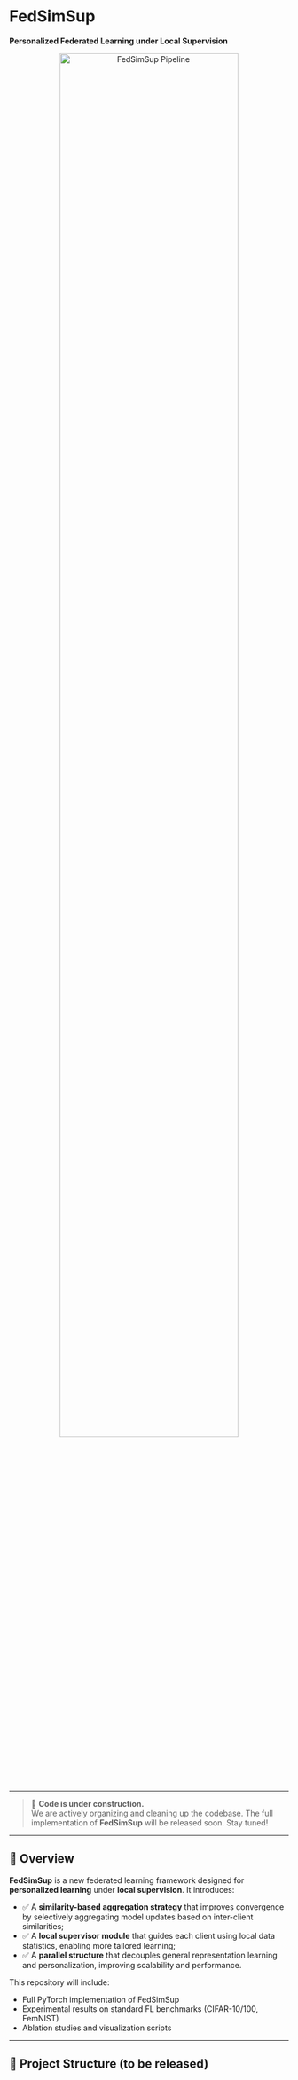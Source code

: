 # FedSimSup

**Personalized Federated Learning under Local Supervision**

<p align="center">
  <img src="assets/pipeline.png" alt="FedSimSup Pipeline" width="80%">
</p>

---

> 🚧 **Code is under construction.**  
> We are actively organizing and cleaning up the codebase. The full implementation of **FedSimSup** will be released soon. Stay tuned!

---

## 📌 Overview

**FedSimSup** is a new federated learning framework designed for **personalized learning** under **local supervision**. It introduces:

- ✅ A **similarity-based aggregation strategy** that improves convergence by selectively aggregating model updates based on inter-client similarities;
- ✅ A **local supervisor module** that guides each client using local data statistics, enabling more tailored learning;
- ✅ A **parallel structure** that decouples general representation learning and personalization, improving scalability and performance.

This repository will include:
- Full PyTorch implementation of FedSimSup
- Experimental results on standard FL benchmarks (CIFAR-10/100, FemNIST)
- Ablation studies and visualization scripts

---

## 📂 Project Structure (to be released)

